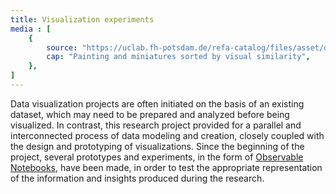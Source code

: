 ```yaml
---
title: Visualization experiments
media : [
    {
        source: "https://uclab.fh-potsdam.de/refa-catalog/files/asset/d25193a136394037b266f43cdc4aa5682c82b2db.png",
        cap: "Painting and miniatures sorted by visual similarity",
    },
]
---
```


Data visualization projects are often initiated on the basis of an existing dataset, which may need to be prepared and analyzed before being visualized. In contrast, this research project provided for a parallel and interconnected process of data modeling and creation, closely coupled with the design and prototyping of visualizations. Since the beginning of the project, several prototypes and experiments, in the form of [Observable Notebooks](https://observablehq.com/collection/@sinanatra/refa), have been made, in order to test the appropriate representation of the information and insights produced during the research.

